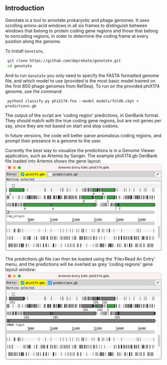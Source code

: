 
Introduction
------------

Genotate is a tool to annotate prokaryotic and phage genomes.  It uses scrolling amino-acid
windows in all six frames to distinguish between windows that belong to protein coding gene
regions and those that belong to noncoding regions, in order to determine the coding frame
at every position along the genome.

To install `Genotate`,
```sh
 git clone https://github.com/deprekate/genotate.git
 cd genotate
```

And to run `Genotate` you only need to specify the FASTA formatted genome file, and which
model to use (provided is the most basic model trained on the first 800 phage genomes from
RefSeq). To run on the provided phiX174 genome, use the command:
```
 python3 classify.py phiX174.fna --model models/fold0.ckpt > predictions.gb
```

The output of the script are 'coding region' predictions, in GenBank format.  They *should*
match with the true coding gene regions, but are not genes per say, since they are not based
on start and stop codons.

In future versions, the code will better parse anomalous coding regions, and prompt their
presence in a genome to the user.

Currently the best way to visualize the predictions is in a Genome Viewer application, such
as Artemis by Sanger. The example phiX174.gb GenBank file loaded into Artemis shows the 
gene layout:
![](https://github.com/deprekate/genotate/blob/main/src/genes.png)

The predictions.gb file can then be loaded using the 'File>Read An Entry' menu, and the
predictions will be overlaid as grey 'coding regions' gene layout window:
![](https://github.com/deprekate/genotate/blob/main/src/predictions.png)
